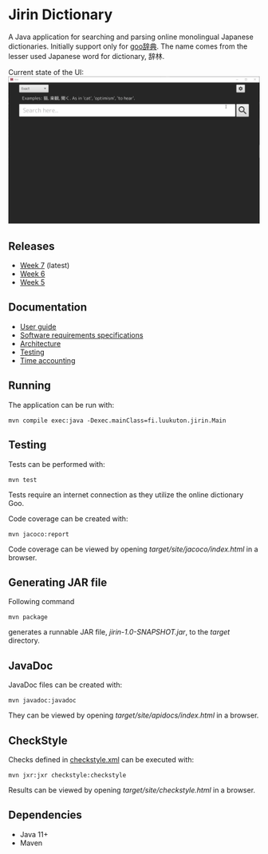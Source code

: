 # Jirin Dictionary
A Java application for searching and parsing online monolingual Japanese dictionaries. Initially support only for [goo辞典](https://dictionary.goo.ne.jp/). The name comes from the lesser used Japanese word for dictionary, 辞林.

Current state of the UI:  
![current_ui](documentation/pictures/ui_preview.gif)

## Releases
* [Week 7](https://github.com/Luukuton/ot-harjoitustyo-hy2020/releases/tag/week7) (latest)
* [Week 6](https://github.com/Luukuton/ot-harjoitustyo-hy2020/releases/tag/week6)
* [Week 5](https://github.com/Luukuton/ot-harjoitustyo-hy2020/releases/tag/week5)

## Documentation
* [User guide](documentation/user_guide.md)
* [Software requirements specifications](documentation/software_requirements_specification.md)
* [Architecture](documentation/architecture.md)
* [Testing](documentation/testing.md)
* [Time accounting](documentation/time_accounting.md)

## Running

The application can be run with: 

```
mvn compile exec:java -Dexec.mainClass=fi.luukuton.jirin.Main
```

## Testing

Tests can be performed with: 

```
mvn test
```
Tests require an internet connection as they utilize the online dictionary Goo.

Code coverage can be created with: 

```
mvn jacoco:report
```

Code coverage can be viewed by opening _target/site/jacoco/index.html_ in a browser.

## Generating JAR file

Following command 

```
mvn package
```

generates a runnable JAR file, _jirin-1.0-SNAPSHOT.jar_, to the _target_ directory.

## JavaDoc

JavaDoc files can be created with: 

```
mvn javadoc:javadoc
```

They can be viewed by opening _target/site/apidocs/index.html_ in a browser.

## CheckStyle

Checks defined in [checkstyle.xml](checkstyle.xml) can be executed with: 

```
mvn jxr:jxr checkstyle:checkstyle
```

Results can be viewed by opening _target/site/checkstyle.html_ in a browser.


## Dependencies
* Java 11+
* Maven 


